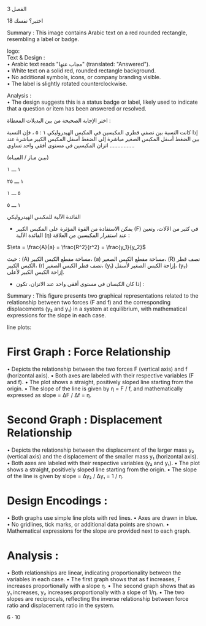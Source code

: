 3
الفصل <!-- text, from page 0 (l=0.850,t=0.046,r=0.929,b=0.090), with ID 4bc3766e-1d4f-4021-bde6-cd9e2955683a -->

اختبر؟ نفسك 18 <!-- text, from page 0 (l=0.329,t=0.092,r=0.661,b=0.141), with ID 6354fa74-1ba0-4a02-be9e-c01f866415ba -->

Summary : This image contains Arabic text on a red rounded rectangle, resembling a label or badge.

logo:  
Text & Design :  
  • Arabic text reads "مجاب عنها" (translated: "Answered").  
  • White text on a solid red, rounded rectangle background.  
  • No additional symbols, icons, or company branding visible.  
  • The label is slightly rotated counterclockwise.

Analysis :  
  • The design suggests this is a status badge or label, likely used to indicate that a question or item has been answered or resolved. <!-- figure, from page 0 (l=0.067,t=0.103,r=0.168,b=0.142), with ID c3b2a5f4-e300-4b12-a864-fc96394b4ff0 -->

اختر الإجابة الصحيحة من بين البديلات المعطاة :

إذا كانت النسبة بين نصفي قطري المكبسين في المكبس الهيدروليكي ١ : ٥ ، فإن النسبة بين الضغط أسفل المكبس الصغير مباشرة إلى الضغط أسفل المكبس الكبير مباشرة عند اتزان المكبسين في مستوى أفقي واحد تساوي ................

(بيـن مـاز / الميـاه)

١
ـــ
١

١
ـــ
٢٥

٥
ـــ
١

١
ـــ
٥ <!-- text, from page 0 (l=0.063,t=0.140,r=0.944,b=0.279), with ID a7d996be-8279-4425-ac26-9b36c5db3954 -->

الفائدة الآلية للمكبس الهيدروليكي  <!-- text, from page 0 (l=0.561,t=0.302,r=0.932,b=0.339), with ID 9aaad969-8002-4c60-8707-9c65d0cf8937 -->

* يمكن الاستفادة من القوة المؤثرة على المكبس الكبير (F) في كثير من الآلات، وتعين الفائدة الآلية (η) عند استقرار المكبسين من العلاقة : <!-- text, from page 0 (l=0.065,t=0.344,r=0.934,b=0.398), with ID 1a61c0cc-02e4-4422-8e9a-c601d40747a8 -->

$\eta = \frac{A}{a} = \frac{R^2}{r^2} = \frac{y_1}{y_2}$ <!-- text, from page 0 (l=0.069,t=0.383,r=0.261,b=0.440), with ID edba679f-69d2-42ba-b7f1-d425a68c412a -->

حيث : (A) مساحة مقطع الكبس الكبير، (a) مساحة مقطع الكبس الصغير، (R) نصف قطر الكبس الكبير، (r) نصف قطر الكبس الصغير، (y₁) إزاحة الكبس الصغير لأسفل، (y₂) إزاحة الكبس الكبير لأعلى.

* إذا كان الكبسان في مستوى أفقي واحد عند الاتزان، تكون : <!-- text, from page 0 (l=0.090,t=0.447,r=0.936,b=0.547), with ID 1f223102-035f-4927-9560-3caec6d3abf5 -->

Summary : This figure presents two graphical representations related to the relationship between two forces (F and f) and the corresponding displacements (y₂ and y₁) in a system at equilibrium, with mathematical expressions for the slope in each case.

line plots:
# First Graph : Force Relationship
  • Depicts the relationship between the two forces F (vertical axis) and f (horizontal axis).
  • Both axes are labeled with their respective variables (F and f).
  • The plot shows a straight, positively sloped line starting from the origin.
  • The slope of the line is given by η = F / f, and mathematically expressed as slope = ΔF / Δf = η.

# Second Graph : Displacement Relationship
  • Depicts the relationship between the displacement of the larger mass y₂ (vertical axis) and the displacement of the smaller mass y₁ (horizontal axis).
  • Both axes are labeled with their respective variables (y₂ and y₁).
  • The plot shows a straight, positively sloped line starting from the origin.
  • The slope of the line is given by slope = Δy₂ / Δy₁ = 1 / η.

# Design Encodings :
  • Both graphs use simple line plots with red lines.
  • Axes are drawn in blue.
  • No gridlines, tick marks, or additional data points are shown.
  • Mathematical expressions for the slope are provided next to each graph.

# Analysis :
  • Both relationships are linear, indicating proportionality between the variables in each case.
  • The first graph shows that as f increases, F increases proportionally with a slope η.
  • The second graph shows that as y₁ increases, y₂ increases proportionally with a slope of 1/η.
  • The two slopes are reciprocals, reflecting the inverse relationship between force ratio and displacement ratio in the system. <!-- figure, from page 0 (l=0.060,t=0.550,r=0.934,b=0.881), with ID 2a1df36a-720a-4a03-a9f8-e8ccf5dba6fb -->

$6 \cdot 10$ <!-- marginalia, from page 0 (l=0.870,t=0.935,r=0.927,b=0.964), with ID ad856094-46e5-401d-94de-e2d6aecc72e5 -->